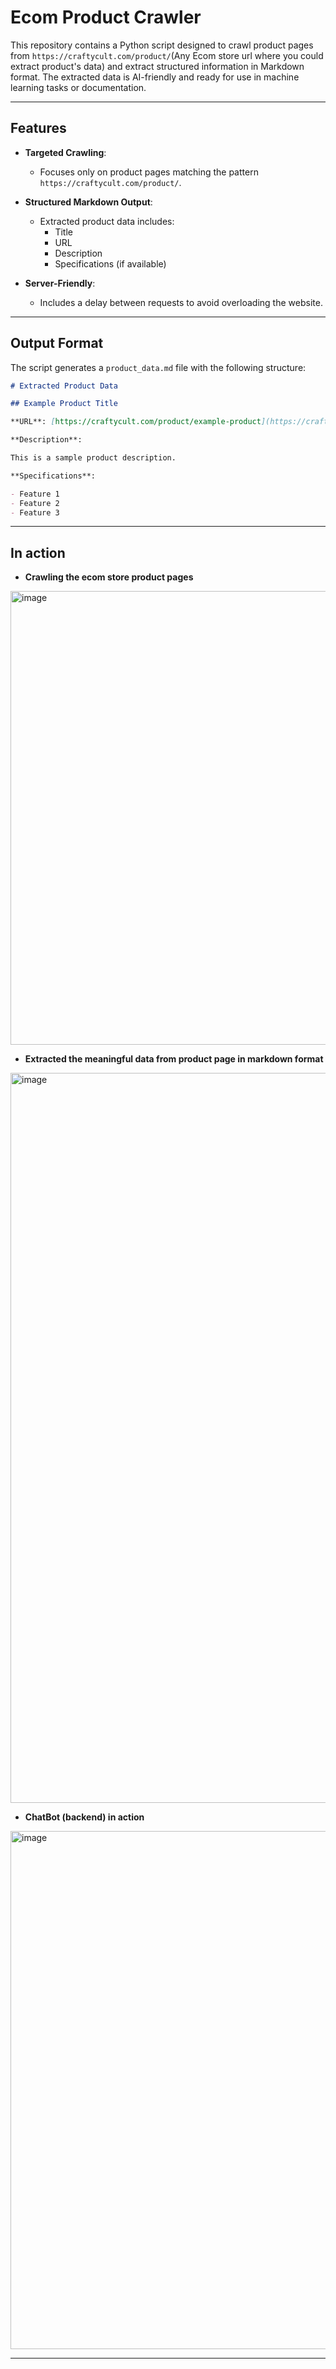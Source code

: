 # Ecom Product Crawler

This repository contains a Python script designed to crawl product pages from `https://craftycult.com/product/`(Any Ecom store url where you could extract product's data) and extract structured information in Markdown format. The extracted data is AI-friendly and ready for use in machine learning tasks or documentation.

---

## Features

- **Targeted Crawling**:
  - Focuses only on product pages matching the pattern `https://craftycult.com/product/`.

- **Structured Markdown Output**:
  - Extracted product data includes:
    - Title
    - URL
    - Description
    - Specifications (if available)

- **Server-Friendly**:
  - Includes a delay between requests to avoid overloading the website.

---

## Output Format

The script generates a `product_data.md` file with the following structure:

```markdown
# Extracted Product Data

## Example Product Title

**URL**: [https://craftycult.com/product/example-product](https://craftycult.com/product/example-product)

**Description**:

This is a sample product description.

**Specifications**:

- Feature 1
- Feature 2
- Feature 3

```
---

## In action

- **Crawling the ecom store product pages**
<img width="726" alt="image" src="https://github.com/user-attachments/assets/3b7ac047-9f81-45be-9656-a47aab617f07" />

- **Extracted the meaningful data from product page in markdown format**
<img width="1168" alt="image" src="https://github.com/user-attachments/assets/f95f229f-0f5c-41ad-987e-b654bbb346e7" />

- **ChatBot (backend) in action**
<img width="829" alt="image" src="https://github.com/user-attachments/assets/444c0f7d-215e-4cc9-89ce-8bb071fb1e75" />


---

